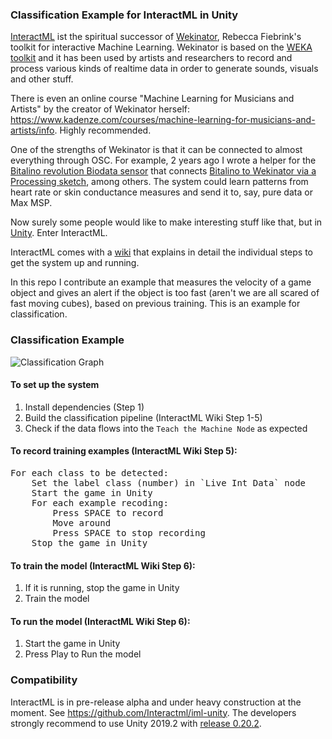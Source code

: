 ### Classification Example for InteractML in Unity

[InteractML](http://interactml.com/) ist the spiritual successor of [Wekinator](http://www.wekinator.org/), Rebecca Fiebrink's toolkit for interactive Machine Learning. Wekinator is based on the [WEKA toolkit](https://www.cs.waikato.ac.nz/ml/weka/) and it has been used by artists and researchers to record and process various kinds of realtime data in order to generate sounds, visuals and other stuff. 

There is even an online course "Machine Learning for Musicians and Artists" by the creator of Wekinator herself: https://www.kadenze.com/courses/machine-learning-for-musicians-and-artists/info. Highly recommended.

One of the strengths of Wekinator is that it can be connected to almost everything through OSC. For example, 2 years ago I wrote a helper for the [Bitalino revolution Biodata sensor](https://bitalino.com/en/) that connects [Bitalino to Wekinator via a Processing sketch](https://github.com/i3games/p5_bitalino_helper), among others. The system could learn patterns from heart rate or skin conductance measures and send it to, say, pure data or Max MSP. 

Now surely some people would like to make interesting stuff like that, but in [Unity](https://unity.com/). Enter InteractML.

InteractML comes with a [wiki](https://github.com/Interactml/iml-unity/wiki) that explains in detail the individual steps to get the system up and running. 

In this repo I contribute an example that measures the velocity of a game object and gives an alert if the object is too fast (aren't we are all scared of fast moving cubes), based on previous training. This is an example for classification.

### Classification Example 

![Classification Graph](/Assets/Docs/InteractMLGraph.png)

#### To set up the system
1. Install dependencies (Step 1)
2. Build the classification pipeline (InteractML Wiki Step 1-5)
3. Check if the data flows into the `Teach the Machine Node` as expected

#### To record training examples (InteractML Wiki Step 5):
<pre>
For each class to be detected:     
    Set the label class (number) in `Live Int Data` node     
    Start the game in Unity    
    For each example recoding:     
        Press SPACE to record    
        Move around      
        Press SPACE to stop recording     
    Stop the game in Unity    
</pre>

#### To train the model (InteractML Wiki Step 6):
1. If it is running, stop the game in Unity 
2. Train the model

#### To run the model (InteractML Wiki Step 6):
1. Start the game in Unity    
2. Press Play to Run the model    

### Compatibility

InteractML is in pre-release alpha and under heavy construction at the moment. See https://github.com/Interactml/iml-unity. The developers strongly recommend to use Unity 2019.2 with [release 0.20.2](https://github.com/Interactml/iml-unity/releases/tag/0.20.2). 

